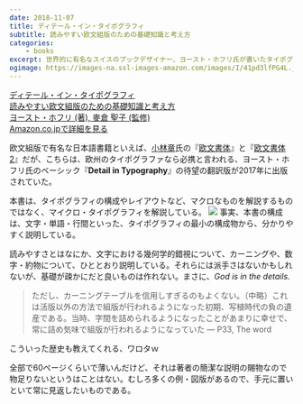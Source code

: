 ```yaml
---
date: 2018-11-07
title: ディテール・イン・タイポグラフィ
subtitle: 読みやすい欧文組版のための基礎知識と考え方
categories: 
    - books
excerpt: 世界的に有名なスイスのブックデザイナー、ヨースト・ホフリ氏が書いたタイポグラフィの入門書『Detail in typography』待望の日本語版が登場! 
ogimage: https://images-na.ssl-images-amazon.com/images/I/41pd3lfPG4L._SX298_BO1,204,203,200_.jpg
---
```


<div class="__media"><a href="https://www.amazon.co.jp/dp/477387001X/?tag=warikiru-22" target="_blank" rel="noopener">
<img src="https://images-na.ssl-images-amazon.com/images/I/41pd3lfPG4L._SX298_BO1,204,203,200_.jpg" alt="" class="__media__image">
<div class="__media__body">
    <div>ディテール・イン・タイポグラフィ<br>読みやすい欧文組版のための基礎知識と考え方</div>
    <div class="__media__text">ヨースト・ホフリ (著), 麥倉 聖子 (監修)</div>
    <div>Amazon.co.jpで詳細を見る</div>
</div>
</a></div>

欧文組版で有名な日本語書籍といえば、[小林章](https://blog.excite.co.jp/t-director/)氏の『[欧文書体](https://www.amazon.co.jp/dp/4568502772/?tag=warikiru-22)』と『[欧文書体2](https://www.amazon.co.jp/dp/4568503647/?tag=warikiru-22)』だが、こちらは、欧州のタイポグラファなら必携と言われる、ヨースト・ホフリ氏のベーシック『**Detail in Typography**』の待望の翻訳版が2017年に出版されていた。

本書は、タイポグラフィの構成やレイアウトなど、マクロなものを解説するものではなく、マイクロ・タイポグラフィを解説している。
![](/mol/images/2018/1107-00.png)
事実、本書の構成は、文字・単語・行間といった、タイポグラフィの最小の構成物から、分かりやすく説明している。

読みやすさとはなにか、文字における幾何学的錯視について、カーニングや、数字・約物について、ひととおり説明している。それらには派手さはないかもしれないが、基礎が疎かにだと良いものは作れない。まさに、*God is in the details.* 

> ただし、カーニングテーブルを信用しすぎるのもよくない。（中略）これは活版以外の方法で組版が行われるようになった初期、写植時代の負の遺産である。当時、字間を詰められるようになったことがあまりに幸せで、常に詰め気味で組版が行われるようになっていた ― P33, The word 

こういった歴史も教えてくれる、ワロタｗ

全部で60ページくらいで薄いんだけど、それは著者の簡潔な説明の賜物なので物足りないというはことはない。むしろ多くの例・図版があるので、手元に置いといて常に見返したいものである。
